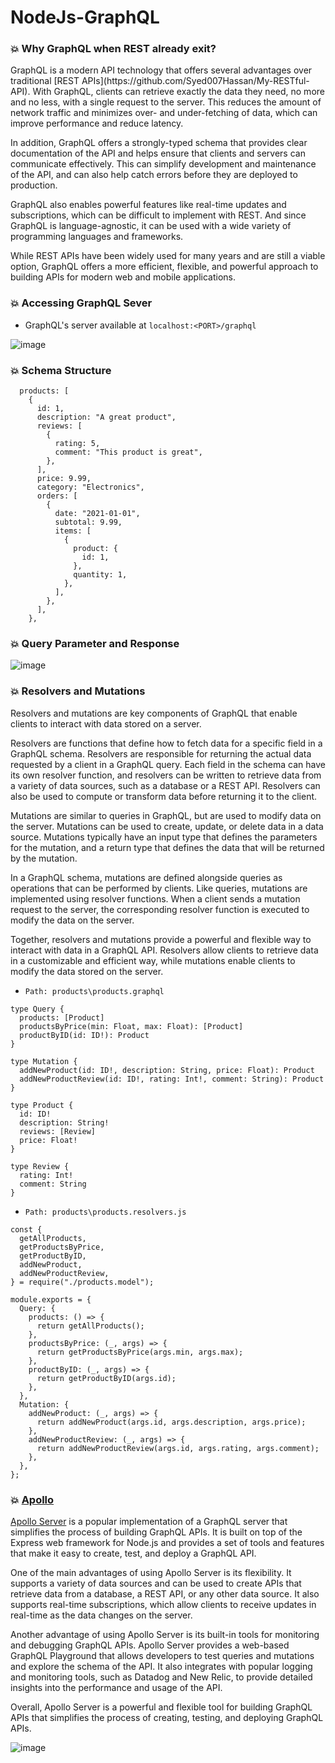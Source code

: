 # NodeJs-GraphQL

### 💥 Why GraphQL when REST already exit?
<p> GraphQL is a modern API technology that offers several advantages over traditional [REST APIs](https://github.com/Syed007Hassan/My-RESTful-API). With GraphQL, clients can retrieve exactly the data they need, no more and no less, with a single request to the server. This reduces the amount of network traffic and minimizes over- and under-fetching of data, which can improve performance and reduce latency.

In addition, GraphQL offers a strongly-typed schema that provides clear documentation of the API and helps ensure that clients and servers can communicate effectively. This can simplify development and maintenance of the API, and can also help catch errors before they are deployed to production.

GraphQL also enables powerful features like real-time updates and subscriptions, which can be difficult to implement with REST. And since GraphQL is language-agnostic, it can be used with a wide variety of programming languages and frameworks.

While REST APIs have been widely used for many years and are still a viable option, GraphQL offers a more efficient, flexible, and powerful approach to building APIs for modern web and mobile applications.
</p>

### 💥 Accessing GraphQL Sever

- GraphQL's server available at ```localhost:<PORT>/graphql```

![image](https://user-images.githubusercontent.com/104893311/228365764-ac207fae-bc20-4c48-913c-3ff79e7ee858.png)

### 💥 Schema Structure

```
  products: [
    {
      id: 1,
      description: "A great product",
      reviews: [
        {
          rating: 5,
          comment: "This product is great",
        },
      ],
      price: 9.99,
      category: "Electronics",
      orders: [
        {
          date: "2021-01-01",
          subtotal: 9.99,
          items: [
            {
              product: {
                id: 1,
              },
              quantity: 1,
            },
          ],
        },
      ],
    },
 ```
### 💥 Query Parameter and Response

![image](https://user-images.githubusercontent.com/104893311/228392905-2af31502-5316-4681-b2bd-9054e8ba0594.png)

### 💥 Resolvers and Mutations

<p> Resolvers and mutations are key components of GraphQL that enable clients to interact with data stored on a server.

Resolvers are functions that define how to fetch data for a specific field in a GraphQL schema. Resolvers are responsible for returning the actual data requested by a client in a GraphQL query. Each field in the schema can have its own resolver function, and resolvers can be written to retrieve data from a variety of data sources, such as a database or a REST API. Resolvers can also be used to compute or transform data before returning it to the client.

Mutations are similar to queries in GraphQL, but are used to modify data on the server. Mutations can be used to create, update, or delete data in a data source. Mutations typically have an input type that defines the parameters for the mutation, and a return type that defines the data that will be returned by the mutation.

In a GraphQL schema, mutations are defined alongside queries as operations that can be performed by clients. Like queries, mutations are implemented using resolver functions. When a client sends a mutation request to the server, the corresponding resolver function is executed to modify the data on the server.

Together, resolvers and mutations provide a powerful and flexible way to interact with data in a GraphQL API. Resolvers allow clients to retrieve data in a customizable and efficient way, while mutations enable clients to modify the data stored on the server.</p>

- ```Path: products\products.graphql```
```
type Query {
  products: [Product]
  productsByPrice(min: Float, max: Float): [Product]
  productByID(id: ID!): Product
}

type Mutation {
  addNewProduct(id: ID!, description: String, price: Float): Product
  addNewProductReview(id: ID!, rating: Int!, comment: String): Product
}

type Product {
  id: ID!
  description: String!
  reviews: [Review]
  price: Float!
}

type Review {
  rating: Int!
  comment: String
}

```
- ```Path: products\products.resolvers.js```

```
const {
  getAllProducts,
  getProductsByPrice,
  getProductByID,
  addNewProduct,
  addNewProductReview,
} = require("./products.model");

module.exports = {
  Query: {
    products: () => {
      return getAllProducts();
    },
    productsByPrice: (_, args) => {
      return getProductsByPrice(args.min, args.max);
    },
    productByID: (_, args) => {
      return getProductByID(args.id);
    },
  },
  Mutation: {
    addNewProduct: (_, args) => {
      return addNewProduct(args.id, args.description, args.price);
    },
    addNewProductReview: (_, args) => {
      return addNewProductReview(args.id, args.rating, args.comment);
    },
  },
};

```

### 💥 [Apollo](https://www.apollographql.com/docs/apollo-server/)

<p>

[Apollo Server](https://www.npmjs.com/package/@apollo/server) is a popular implementation of a GraphQL server that simplifies the process of building GraphQL APIs. It is built on top of the Express web framework for Node.js and provides a set of tools and features that make it easy to create, test, and deploy a GraphQL API.

One of the main advantages of using Apollo Server is its flexibility. It supports a variety of data sources and can be used to create APIs that retrieve data from a database, a REST API, or any other data source. It also supports real-time subscriptions, which allow clients to receive updates in real-time as the data changes on the server.

Another advantage of using Apollo Server is its built-in tools for monitoring and debugging GraphQL APIs. Apollo Server provides a web-based GraphQL Playground that allows developers to test queries and mutations and explore the schema of the API. It also integrates with popular logging and monitoring tools, such as Datadog and New Relic, to provide detailed insights into the performance and usage of the API.

Overall, Apollo Server is a powerful and flexible tool for building GraphQL APIs that simplifies the process of creating, testing, and deploying GraphQL APIs.
</p>

![image](https://user-images.githubusercontent.com/104893311/230808010-55d77c54-bb37-40f6-bdc0-94f87e44277e.png)



